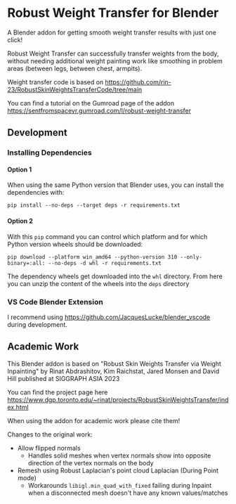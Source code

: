 # Robust Weight Transfer for Blender

A Blender addon for getting smooth weight transfer results with just one click! 

Robust Weight Transfer can successfully transfer weights from the body, without needing additional weight painting work like smoothing in problem areas (between legs, between chest, armpits).

Weight transfer code is based on https://github.com/rin-23/RobustSkinWeightsTransferCode/tree/main

You can find a tutorial on the Gumroad page of the addon https://sentfromspacevr.gumroad.com/l/robust-weight-transfer

## Development

### Installing Dependencies

#### Option 1
When using the same Python version that Blender uses, you can install the dependencies with:
```
pip install --no-deps --target deps -r requirements.txt
```
#### Option 2
With this `pip` command you can control which platform and for which Python version wheels should be downloaded:
```
pip download --platform win_amd64 --python-version 310 --only-binary=:all: --no-deps -d whl -r requirements.txt
```
The dependency wheels get downloaded into the `whl` directory. From here you can unzip the content of the wheels into the `deps` directory

### VS Code Blender Extension

I recommend using https://github.com/JacquesLucke/blender_vscode during development.

## Academic Work

This Blender addon is based on "Robust Skin Weights Transfer via Weight Inpainting" by Rinat Abdrashitov, Kim Raichstat, Jared Monsen and David Hill published at SIGGRAPH ASIA 2023

You can find the project page here https://www.dgp.toronto.edu/~rinat/projects/RobustSkinWeightsTransfer/index.html

When using the addon for academic work please cite them!

Changes to the original work:
- Allow flipped normals 
    - Handles solid meshes when vertex normals show into opposite direction of the vertex normals on the body
- Remesh using Robust Laplacian's point cloud Laplacian (During Point mode)
    - Workarounds `libigl.min_quad_with_fixed` failing during Inpaint when a disconnected mesh doesn't have any known values/matches



